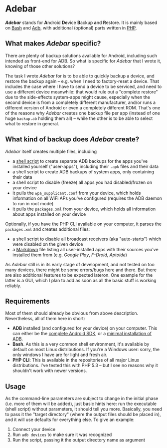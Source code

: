 # Adebar
***Adebar*** stands for <b>A</b>ndroid <b>De</b>vice <b>B</b>ackup <b>a</b>nd <b>R</b>estore. It is mainly based on [Bash](http://en.wikipedia.org/wiki/Bash_%28Unix_shell%29 "Wikipedia: Bash (Unix shell)") and [Adb](http://en.wikipedia.org/wiki/Android_Debug_Bridge "Wikipedia: Android Debug Bridge"), with additional (optional) parts written in [PHP](http://en.wikipedia.org/wiki/PHP "Wikipedia: PHP").


## What makes *Adebar* specific?
There are plenty of backup solutions available for Android, including such intended as front-end for ADB. So what is specific for *Adebar* that I wrote it, knowing of those other solutions?

The task I wrote *Adebar* for is to be able to quickly backup a device, and restore the backup again – e.g. when I need to factory-reset a device. That includes the case where I have to send a device to be serviced, and need to use a different device meanwhile: that would rule out a "complete restore" due to the side-effects system-apps might cause, especially when the second device is from a completely different manufacturer, and/or runs a different version of Android or even a completely different ROM. That's one of the reasons why *Adebar* creates one backup file per app (instead of one huge `backup.ab` holding them all) – while the other is to be able to select what to restore in general.


## What kind of backup does *Adebar* create?
*Adebar* itself creates multiple files, including

* a [shell script](http://en.wikipedia.org/wiki/Shell_script "Wikipedia: Shell script") to create separate ADB backups for the apps you've installed yourself ("user-apps"), including their `.apk` files and their data
* a shell script to create ADB backups of system apps, only containing their data
* a shell script to disable (freeze) all apps you had disabled/frozen on your device
* it pulls the `wpa_supplicant.conf` from your device, which holds information on all WiFi APs you've configured (requires the ADB daemon to run in root mode)
* it pulls the `packages.xml` from your device, which holds all information about apps installed on your device

Optionally, if you have the PHP [CLI](http://en.wikipedia.org/wiki/Command-line_interface "Wikipedia: Command-line interface") available on your computer, it parses the `packages.xml` and creates additional files:

* a shell script to disable all broadcast receivers (aka "auto-starts") which were disabled on the given device
* a [Markdown](http://en.wikipedia.org/wiki/Markdown "Wikipedia: Markdown") file listing all user-installed apps with their sources you've installed them from (e.g. *Google Play*, *F-Droid*, *Aptoide*)

As *Adebar* still is in its early stage of development, and not tested on too many devices, there might be some errors/bugs here and there. But there are also additional features to be expected lateron. One example for the latter is a GUI, which I plan to add as soon as all the basic stuff is working reliably.


## Requirements
Most of them should already be obvious from above description. Nevertheless, all of them here in short:

* **ADB** installed (and configured for your device) on your computer. This can either be the [complete Android SDK](https://developer.android.com/sdk/index.html "Android SDK at Android Developers"), or a [minimal installation of ADB](http://android.stackexchange.com/q/42474/16575 "Android.SE: Is there a minimal installation of ADB?").
* **Bash**. As this is a very common shell environment, it's available by default on most Linux distributions. If you're a Windows user: sorry, the only windows I have are for light and fresh air.
* **PHP CLI**: This is available in the repositories of all major Linux distributions. I've tested this with PHP 5.3 – but I see no reasons why it shouldn't work with newer versions.


## Usage
As the command-line parameters are subject to change in the initial phase (i.e. more of them will be added), just basic hints here: run the executable (shell script) without parameters, it should tell you more. Basically, you need to pass it the "target directory" (where the output files should be placed in), and it will use defaults for everything else. To give an example:

1. Connect your device
1. Run `adb devices` to make sure it was recognized
1. Run the script, passing it the output directory name as argument
